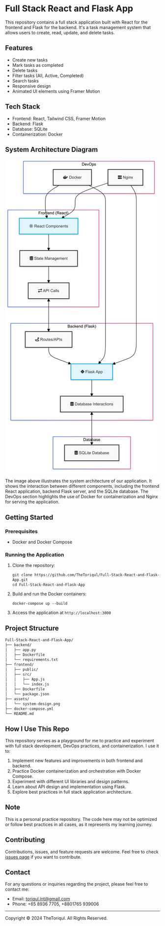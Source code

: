 # Full Stack React and Flask App

This repository contains a full stack application built with React for the frontend and Flask for the backend. It's a task management system that allows users to create, read, update, and delete tasks.

## Features

- Create new tasks
- Mark tasks as completed
- Delete tasks
- Filter tasks (All, Active, Completed)
- Search tasks
- Responsive design
- Animated UI elements using Framer Motion

## Tech Stack

- Frontend: React, Tailwind CSS, Framer Motion
- Backend: Flask
- Database: SQLite
- Containerization: Docker

## System Architecture Diagram

![System Architecture Diagram](./assets/diagram.png)

The image above illustrates the system architecture of our application. It shows the interaction between different components, including the frontend React application, backend Flask server, and the SQLite database. The DevOps section highlights the use of Docker for containerization and Nginx for serving the application.

## Getting Started

### Prerequisites

- Docker and Docker Compose

### Running the Application

1. Clone the repository:
   ```
   git clone https://github.com/TheToriqul/Full-Stack-React-and-Flask-App.git
   cd Full-Stack-React-and-Flask-App
   ```

2. Build and run the Docker containers:
   ```
   docker-compose up --build
   ```

3. Access the application at `http://localhost:3000`

## Project Structure

```
Full-Stack-React-and-Flask-App/
├── backend/
│   ├── app.py
│   ├── Dockerfile
│   └── requirements.txt
├── frontend/
│   ├── public/
│   ├── src/
│   │   ├── App.js
│   │   └── index.js
│   ├── Dockerfile
│   └── package.json
├── assets/
│   └── system-design.png
├── docker-compose.yml
└── README.md
```

## How I Use This Repo

This repository serves as a playground for me to practice and experiment with full stack development, DevOps practices, and containerization. I use it to:

1. Implement new features and improvements in both frontend and backend.
2. Practice Docker containerization and orchestration with Docker Compose.
3. Experiment with different UI libraries and design patterns.
4. Learn about API design and implementation using Flask.
5. Explore best practices in full stack application architecture.

## Note

This is a personal practice repository. The code here may not be optimized or follow best practices in all cases, as it represents my learning journey.

## Contributing

Contributions, issues, and feature requests are welcome. Feel free to check [issues page](https://github.com/TheToriqul/Full-Stack-React-and-Flask-App/issues) if you want to contribute.

## Contact

For any questions or inquiries regarding the project, please feel free to contact me:

- Email: toriqul.int@gmail.com
- Phone: +65 8936 7705, +8801765 939006

---

Copyright © 2024 TheToriqul. All Rights Reserved.